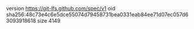 version https://git-lfs.github.com/spec/v1
oid sha256:48c73e4c6e5dce55074d79458731bea0331eab84ee71d07ec057d63093918618
size 4149
